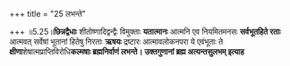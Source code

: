 +++
title = "25 लभन्ते"

+++
॥5.25॥**छिन्नद्वैधाः** शीतोष्णादिद्वन्द्वैः विमुक्ताः **यतात्मानः**
आत्मनि एव नियमितमनसः **सर्वभूतहिते रताः** आत्मवत् सर्वेषां भूतानां
हितेषु निरताः **ऋषयः** द्रष्टारः आत्मावलोकनपरा ये एवंभूताः ते
**क्षीणा**शेषात्मप्राप्तिविरोधि**कल्मषाः ब्रह्मनिर्वाणं
लभन्ते। उक्तगुणानां ब्रह्म अत्यन्तसुलभम् इत्याह**
